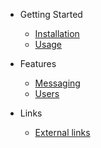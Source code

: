 - Getting Started

  - [Installation](installation.md)
  - [Usage](usage.md)

- Features

  - [Messaging](messaging.md)
  - [Users](users.md)

- Links
  - [External links](externallinks.md)
